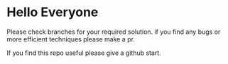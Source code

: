<h1>Hello Everyone</h1>

<div>
<p>Please check branches for your required solution. if you find any bugs or more efficient techniques please make a pr. </p>
<p>If you find this repo useful please give a github start.</p>

</div>
